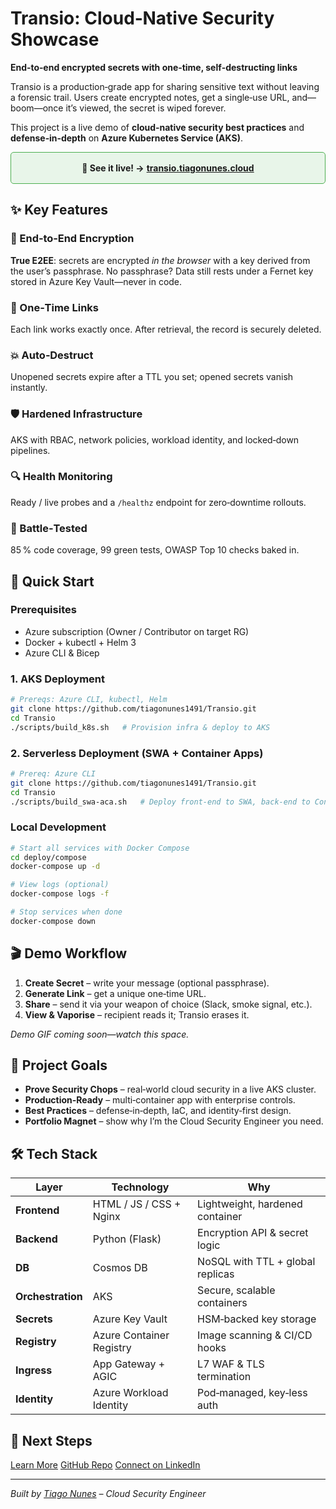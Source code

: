 # Transio: Cloud‑Native Security Showcase

**End‑to‑end encrypted secrets with one‑time, self‑destructing links**

Transio is a production‑grade app for sharing sensitive text without leaving a forensic trail. Users create encrypted notes, get a single‑use URL, and—boom—once it’s viewed, the secret is wiped forever.

This project is a live demo of **cloud‑native security best practices** and **defense‑in‑depth** on **Azure Kubernetes Service (AKS)**.

<div style="text-align: center; padding: 1rem; border: 1px solid #4CAF50; border-radius: 5px; margin-bottom: 1.5rem; background-color: #e8f5e9;"> <strong>👀 See it live! &rarr;</strong> <a href="https://transio.tiagonunes.cloud" target="_blank" rel="noopener"><strong>transio.tiagonunes.cloud</strong></a> </div>

## ✨ Key Features

<div class='feature-grid'>

<div class='feature-card'>
<h3>🔐 End‑to‑End Encryption</h3>
<p><strong>True E2EE</strong>: secrets are encrypted <em>in the browser</em> with a key derived from the user’s passphrase. No passphrase? Data still rests under a Fernet key stored in Azure Key Vault—never in code.</p>
</div>

<div class='feature-card'>
<h3>🔗 One‑Time Links</h3>
<p>Each link works exactly once. After retrieval, the record is securely deleted.</p>
</div>

<div class='feature-card'>
<h3>💥 Auto‑Destruct</h3>
<p>Unopened secrets expire after a TTL you set; opened secrets vanish instantly.</p>
</div>

<div class='feature-card'>
<h3>🛡️ Hardened Infrastructure</h3>
<p>AKS with RBAC, network policies, workload identity, and locked‑down pipelines.</p>
</div>

<div class='feature-card'>
<h3>🔍 Health Monitoring</h3>
<p>Ready / live probes and a <code>/healthz</code> endpoint for zero‑downtime rollouts.</p>
</div>

<div class='feature-card'>
<h3>🧪 Battle‑Tested</h3>
<p>85 % code coverage, 99 green tests, OWASP Top 10 checks baked in.</p>
</div>

</div>

## 🚀 Quick Start

### Prerequisites

* Azure subscription (Owner / Contributor on target RG)
* Docker + kubectl + Helm 3
* Azure CLI & Bicep

### 1. AKS Deployment

```bash
# Prereqs: Azure CLI, kubectl, Helm
git clone https://github.com/tiagonunes1491/Transio.git
cd Transio
./scripts/build_k8s.sh   # Provision infra & deploy to AKS
```

### 2. Serverless Deployment (SWA + Container Apps)

```bash
# Prereq: Azure CLI
git clone https://github.com/tiagonunes1491/Transio.git
cd Transio
./scripts/build_swa-aca.sh   # Deploy front‑end to SWA, back‑end to Container Apps
```

### Local Development

```bash
# Start all services with Docker Compose
cd deploy/compose
docker-compose up -d

# View logs (optional)
docker-compose logs -f

# Stop services when done
docker-compose down
```

## 🎬 Demo Workflow

1. **Create Secret** – write your message (optional passphrase).
2. **Generate Link** – get a unique one‑time URL.
3. **Share** – send it via your weapon of choice (Slack, smoke signal, etc.).
4. **View & Vaporise** – recipient reads it; Transio erases it.

*Demo GIF coming soon—watch this space.*

## 🎯 Project Goals

* **Prove Security Chops** – real‑world cloud security in a live AKS cluster.
* **Production‑Ready** – multi‑container app with enterprise controls.
* **Best Practices** – defense‑in‑depth, IaC, and identity‑first design.
* **Portfolio Magnet** – show why I’m the Cloud Security Engineer you need.

## 🛠️ Tech Stack

| Layer             | Technology               | Why                              |
| ----------------- | ------------------------ | -------------------------------- |
| **Frontend**      | HTML / JS / CSS + Nginx  | Lightweight, hardened container  |
| **Backend**       | Python (Flask)           | Encryption API & secret logic    |
| **DB**            | Cosmos DB                | NoSQL with TTL + global replicas |
| **Orchestration** | AKS                      | Secure, scalable containers      |
| **Secrets**       | Azure Key Vault          | HSM‑backed key storage           |
| **Registry**      | Azure Container Registry | Image scanning & CI/CD hooks     |
| **Ingress**       | App Gateway + AGIC       | L7 WAF & TLS termination         |
| **Identity**      | Azure Workload Identity  | Pod‑managed, key‑less auth       |

## 🚀 Next Steps

<div class='cta-buttons'>
<a href='problem_solution/' class='cta-button primary'>Learn More</a>
<a href='https://github.com/tiagonunes1491/Transio' class='cta-button secondary'>GitHub Repo</a>
<a href='https://www.linkedin.com/in/tiago-nunes1491/' class='cta-button secondary'>Connect on LinkedIn</a>
</div>

---

*Built by [Tiago Nunes](https://www.linkedin.com/in/tiago-nunes1491/) – Cloud Security Engineer*

